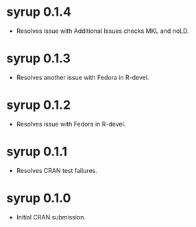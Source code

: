 # syrup 0.1.4

* Resolves issue with Additional Issues checks MKL and noLD.

# syrup 0.1.3

* Resolves another issue with Fedora in R-devel.

# syrup 0.1.2

* Resolves issue with Fedora in R-devel.

# syrup 0.1.1

* Resolves CRAN test failures.

# syrup 0.1.0

* Initial CRAN submission.
